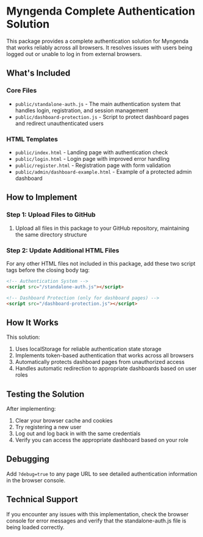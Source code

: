# Myngenda Complete Authentication Solution

This package provides a complete authentication solution for Myngenda that works reliably across all browsers. It resolves issues with users being logged out or unable to log in from external browsers.

## What's Included

### Core Files
- `public/standalone-auth.js` - The main authentication system that handles login, registration, and session management
- `public/dashboard-protection.js` - Script to protect dashboard pages and redirect unauthenticated users

### HTML Templates
- `public/index.html` - Landing page with authentication check
- `public/login.html` - Login page with improved error handling
- `public/register.html` - Registration page with form validation
- `public/admin/dashboard-example.html` - Example of a protected admin dashboard

## How to Implement

### Step 1: Upload Files to GitHub
1. Upload all files in this package to your GitHub repository, maintaining the same directory structure

### Step 2: Update Additional HTML Files
For any other HTML files not included in this package, add these two script tags before the closing body tag:

```html
<!-- Authentication System -->
<script src="/standalone-auth.js"></script>

<!-- Dashboard Protection (only for dashboard pages) -->
<script src="/dashboard-protection.js"></script>
```

## How It Works

This solution:
1. Uses localStorage for reliable authentication state storage
2. Implements token-based authentication that works across all browsers
3. Automatically protects dashboard pages from unauthorized access
4. Handles automatic redirection to appropriate dashboards based on user roles

## Testing the Solution

After implementing:
1. Clear your browser cache and cookies
2. Try registering a new user
3. Log out and log back in with the same credentials
4. Verify you can access the appropriate dashboard based on your role

## Debugging

Add `?debug=true` to any page URL to see detailed authentication information in the browser console.

## Technical Support

If you encounter any issues with this implementation, check the browser console for error messages and verify that the standalone-auth.js file is being loaded correctly.